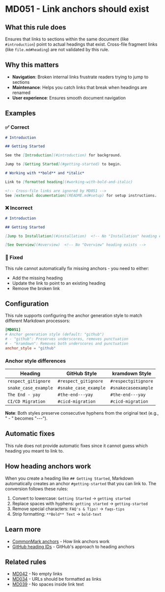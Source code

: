 # MD051 - Link anchors should exist

## What this rule does

Ensures that links to sections within the same document (like `#introduction`) point to actual headings that exist. Cross-file fragment links (like `file.md#heading`) are not validated by this rule.

## Why this matters

- **Navigation**: Broken internal links frustrate readers trying to jump to sections
- **Maintenance**: Helps you catch links that break when headings are renamed
- **User experience**: Ensures smooth document navigation

## Examples

### ✅ Correct

```markdown
# Introduction

## Getting Started

See the [Introduction](#introduction) for background.

Jump to [Getting Started](#getting-started) to begin.

# Working with **bold** and *italic*

Link to [formatted heading](#working-with-bold-and-italic)

<!-- Cross-file links are ignored by MD051 -->
See [external documentation](README.md#setup) for setup instructions.
```

### ❌ Incorrect

<!-- rumdl-disable MD051 -->

```markdown
# Introduction

## Getting Started

[Jump to Installation](#installation)  <!-- No "Installation" heading exists -->

[See Overview](#overview)  <!-- No "Overview" heading exists -->
```

<!-- rumdl-enable MD051 -->

### 🔧 Fixed

This rule cannot automatically fix missing anchors - you need to either:
- Add the missing heading
- Update the link to point to an existing heading
- Remove the broken link

## Configuration

This rule supports configuring the anchor generation style to match different Markdown processors:

```toml
[MD051]
# Anchor generation style (default: "github")
# - "github": Preserves underscores, removes punctuation
# - "kramdown": Removes both underscores and punctuation
anchor_style = "github"
```

### Anchor style differences

| Heading | GitHub Style | kramdown Style |
|---------|--------------|----------------|
| `respect_gitignore` | `#respect_gitignore` | `#respectgitignore` |
| `snake_case_example` | `#snake_case_example` | `#snakecaseexample` |
| `The End - yay` | `#the-end---yay` | `#the-end---yay` |
| `CI/CD Migration` | `#cicd-migration` | `#cicd-migration` |

**Note**: Both styles preserve consecutive hyphens from the original text (e.g., " - " becomes "---").

## Automatic fixes

This rule does not provide automatic fixes since it cannot guess which heading you meant to link to.

## How heading anchors work

When you create a heading like `## Getting Started`, Markdown automatically creates an anchor `#getting-started` that you can link to. The conversion follows these rules:

1. Convert to lowercase: `Getting Started` → `getting started`
2. Replace spaces with hyphens: `getting started` → `getting-started`
3. Remove special characters: `FAQ's & Tips!` → `faqs-tips`
4. Strip formatting: `**Bold** Text` → `bold-text`

## Learn more

- [CommonMark anchors](https://spec.commonmark.org/) - How link anchors work
- [GitHub heading IDs][github-ids] - GitHub's approach to heading anchors

[github-ids]: https://docs.github.com/en/get-started/writing-on-github/getting-started-with-writing-and-formatting-on-github/basic-writing-and-formatting-syntax#section-links

## Related rules

- [MD042](md042.md) - No empty links
- [MD034](md034.md) - URLs should be formatted as links
- [MD039](md039.md) - No spaces inside link text
